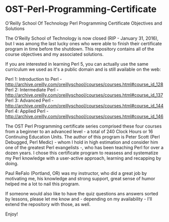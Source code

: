 # OST-Perl-Programming-Certificate
O'Reilly School Of Technology Perl Programming Certificate Objectives and Solutions

The O’Reilly School of Technology is now closed (RIP - January 31, 2016), but I was among the last lucky ones who were able to finish their certificate program in time before the shutdown. This repository contains all of the course objectives and my associated  solutions.

If you are interested in learning Perl 5, you can actually use the same curriculum we used as it's a public domain and is still available on the web: 

Perl 1: Introduction to Perl - http://archive.oreilly.com/oreillyschool/courses/courses.html#course_id_128
Perl 2: Intermediate Perl - http://archive.oreilly.com/oreillyschool/courses/courses.html#course_id_137
Perl 3: Advanced Perl - http://archive.oreilly.com/oreillyschool/courses/courses.html#course_id_144
Perl 4: Applied Perl - http://archive.oreilly.com/oreillyschool/courses/courses.html#course_id_146

The OST Perl Programming certificate series comprised these four courses from a beginner to an advanced level - a total of 240 Clock Hours or 16 Continuing Education Units. The author of this program is Peter Scott (Perl Debugged, Perl Medic) - whom I hold in high estimation and consider him one of the greatest Perl evangelists -, who has been teaching Perl for over a dozen years. I chose this certificate program to reassess and systematize my Perl knowledge with a user-active approach, learning and recapping by doing.

Paul ReFalo (Portland, OR) was my instructor, who did a great job by motivating me, his knowledge and strong support, great sense of humor helped me a lot to nail this program.   

If someone would also like to have the quiz questions ans answers sorted by lessons, please let me know and - depending on my availability - I'll extend the repository with those, as well.

Enjoy!
